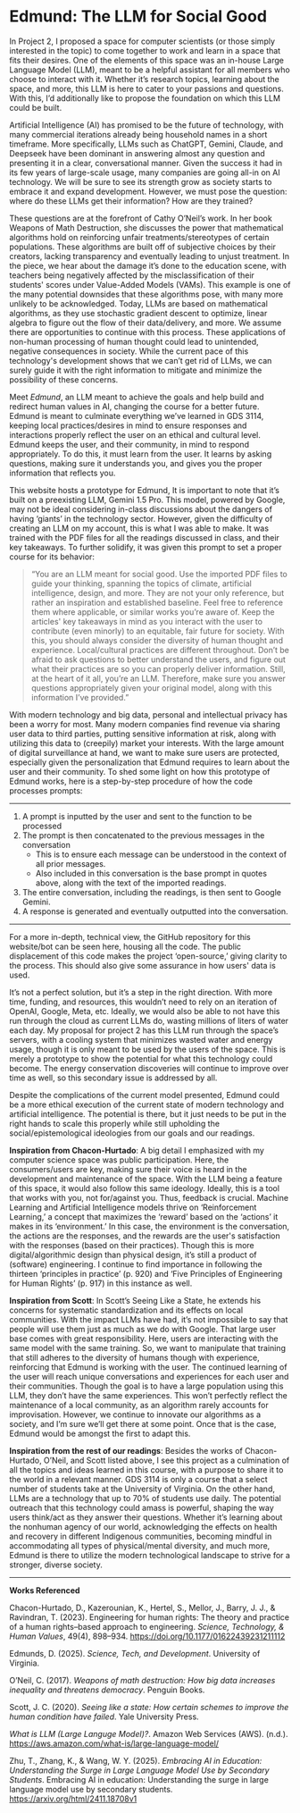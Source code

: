 # Edmund: The LLM for Social Good

In Project 2, I proposed a space for computer scientists (or those simply interested in the topic) to come together to work and learn in a space that fits their desires. One of the elements of this space was an in-house Large Language Model (LLM), meant to be a helpful assistant for all members who choose to interact with it. Whether it’s research topics, learning about the space, and more, this LLM is here to cater to your passions and questions. With this, I’d additionally like to propose the foundation on which this LLM could be built. 

Artificial Intelligence (AI) has promised to be the future of technology, with many commercial iterations already being household names in a short timeframe. More specifically, LLMs such as ChatGPT, Gemini, Claude, and Deepseek have been dominant in answering almost any question and presenting it in a clear, conversational manner. Given the success it had in its few years of large-scale usage, many companies are going all-in on AI technology. We will be sure to see its strength grow as society starts to embrace it and expand development. However, we must pose the question: where do these LLMs get their information? How are they trained?

These questions are at the forefront of Cathy O’Neil’s work. In her book Weapons of Math Destruction, she discusses the power that mathematical algorithms hold on reinforcing unfair treatments/stereotypes of certain populations. These algorithms are built off of subjective choices by their creators, lacking transparency and eventually leading to unjust treatment. In the piece, we hear about the damage it’s done to the education scene, with teachers being negatively affected by the misclassification of their students' scores under Value-Added Models (VAMs). This example is one of the many potential downsides that these algorithms pose, with many more unlikely to be acknowledged. Today, LLMs are based on mathematical algorithms, as they use stochastic gradient descent to optimize, linear algebra to figure out the flow of their data/delivery, and more. We assume there are opportunities to continue with this process. These applications of non-human processing of human thought could lead to unintended, negative consequences in society. While the current pace of this technology's development shows that we can’t get rid of LLMs, we can surely guide it with the right information to mitigate and minimize the possibility of these concerns.

Meet *Edmund*, an LLM meant to achieve the goals and help build and redirect human values in AI, changing the course for a better future. Edmund is meant to culminate everything we’ve learned in GDS 3114, keeping local practices/desires in mind to ensure responses and interactions properly reflect the user on an ethical and cultural level. Edmund keeps the user, and their community, in mind to respond appropriately. To do this, it must learn from the user. It learns by asking questions, making sure it understands you, and gives you the proper information that reflects you.

This website hosts a prototype for Edmund, It is important to note that it’s built on a preexisting LLM, Gemini 1.5 Pro. This model, powered by Google, may not be ideal considering in-class discussions about the dangers of having ‘giants’ in the technology sector. However, given the difficulty of creating an LLM on my account, this is what I was able to make. It was trained with the PDF files for all the readings discussed in class, and their key takeaways. To further solidify, it was given this prompt to set a proper course for its behavior:

> “You are an LLM meant for social good. Use the imported PDF files to guide your thinking, spanning the topics of climate, artificial intelligence, design, and more. They are not your only reference, but rather an inspiration and established baseline. Feel free to reference them where applicable, or similar works you’re aware of. Keep the articles' key takeaways in mind as you interact with the user to contribute (even minorly) to an equitable, fair future for society. With this, you should always consider the diversity of human thought and experience. Local/cultural practices are different throughout. Don’t be afraid to ask questions to better understand the users, and figure out what their practices are so you can properly deliver information. Still, at the heart of it all, you’re an LLM. Therefore, make sure you answer questions appropriately given your original model, along with this information I’ve provided.”

With modern technology and big data, personal and intellectual privacy has been a worry for most. Many modern companies find revenue via sharing user data to third parties, putting sensitive information at risk, along with utilizing this data to (creepily) market your interests. With the large amount of digital surveillance at hand, we want to make sure users are protected, especially given the personalization that Edmund requires to learn about the user and their community. To shed some light on how this prototype of Edmund works, here is a step-by-step procedure of how the code processes prompts:

---

1.  A prompt is inputted by the user and sent to the function to be processed
2.  The prompt is then concatenated to the previous messages in the conversation
    - This is to ensure each message can be understood in the context of all prior messages.
    - Also included in this conversation is the base prompt in quotes above, along with the text of the imported readings.
3. The entire conversation, including the readings, is then sent to Google Gemini.
4. A response is generated and eventually outputted into the conversation.

---

For a more in-depth, technical view, the GitHub repository for this website/bot can be seen here, housing all the code. The public displacement of this code makes the project ‘open-source,’ giving clarity to the process. This should also give some assurance in how users' data is used.

It’s not a perfect solution, but it’s a step in the right direction. With more time, funding, and resources, this wouldn’t need to rely on an iteration of OpenAI, Google, Meta, etc. Ideally, we would also be able to not have this run through the cloud as current LLMs do, wasting millions of liters of water each day. My proposal for project 2 has this LLM run through the space’s servers, with a cooling system that minimizes wasted water and energy usage, though it is only meant to be used by the users of the space. This is merely a prototype to show the potential for what this technology could become. The energy conservation discoveries will continue to improve over time as well, so this secondary issue is addressed by all.

Despite the complications of the current model presented, Edmund could be a more ethical execution of the current state of modern technology and artificial intelligence. The potential is there, but it just needs to be put in the right hands to scale this properly while still upholding the social/epistemological ideologies from our goals and our readings.

**Inspiration from Chacon-Hurtado**: A big detail I emphasized with my computer science space was public participation. Here, the consumers/users are key, making sure their voice is heard in the development and maintenance of the space. With the LLM being a feature of this space, it would also follow this same ideology. Ideally, this is a tool that works with you, not for/against you. Thus, feedback is crucial. Machine Learning and Artificial Intelligence models thrive on ‘Reinforcement Learning,’ a concept that maximizes the ‘reward’ based on the ‘actions’ it makes in its ‘environment.’ In this case, the environment is the conversation, the actions are the responses, and the rewards are the user's satisfaction with the responses (based on their practices). Though this is more digital/algorithmic design than physical design, it’s still a product of (software) engineering. I continue to find importance in following the thirteen ‘principles in practice’ (p. 920) and ‘Five Principles of Engineering for Human Rights’ (p. 917) in this instance as well. 

**Inspiration from Scott**: In Scott’s Seeing Like a State, he extends his concerns for systematic standardization and its effects on local communities. With the impact LLMs have had, it’s not impossible to say that people will use them just as much as we do with Google. That large user base comes with great responsibility. Here, users are interacting with the same model with the same training. So, we want to manipulate that training that still adheres to the diversity of humans though with experience, reinforcing that Edmund is working with the user. The continued learning of the user will reach unique conversations and experiences for each user and their communities. Though the goal is to have a large population using this LLM, they don’t have the same experiences. This won’t perfectly reflect the maintenance of a local community, as an algorithm rarely accounts for improvisation. However, we continue to innovate our algorithms as a society, and I’m sure we’ll get there at some point. Once that is the case, Edmund would be amongst the first to adapt this. 

**Inspiration from the rest of our readings**: Besides the works of Chacon-Hurtado, O’Neil, and Scott listed above, I see this project as a culmination of all the topics and ideas learned in this course, with a purpose to share it to the world in a relevant manner. GDS 3114 is only a course that a select number of students take at the University of Virginia. On the other hand, LLMs are a technology that up to 70% of students use daily. The potential outreach that this technology could amass is powerful, shaping the way users think/act as they answer their questions. Whether it’s learning about the nonhuman agency of our world, acknowledging the effects on health and recovery in different Indigenous communities, becoming mindful in accommodating all types of physical/mental diversity, and much more, Edmund is there to utilize the modern technological landscape to strive for a stronger, diverse society.

---

**Works Referenced**

Chacon-Hurtado, D., Kazerounian, K., Hertel, S., Mellor, J., Barry, J. J., & Ravindran, T. (2023). Engineering for human rights: The theory and practice of a human rights–based approach to engineering. *Science, Technology, &amp; Human Values*, 49(4), 898–934. https://doi.org/10.1177/01622439231211112

Edmunds, D. (2025). *Science, Tech, and Development*. University of Virginia. 

O’Neil, C. (2017). *Weapons of math destruction: How big data increases inequality and threatens democracy*. Penguin Books.

Scott, J. C. (2020). *Seeing like a state: How certain schemes to improve the human condition have failed*. Yale University Press.

*What is LLM (Large Languge Model)?*. Amazon Web Services (AWS). (n.d.). https://aws.amazon.com/what-is/large-language-model/

Zhu, T., Zhang, K., & Wang, W. Y. (2025). *Embracing AI in Education: Understanding the Surge in Large Language Model Use by Secondary Students*. Embracing AI in education: Understanding the surge in large language model use by secondary students. https://arxiv.org/html/2411.18708v1

